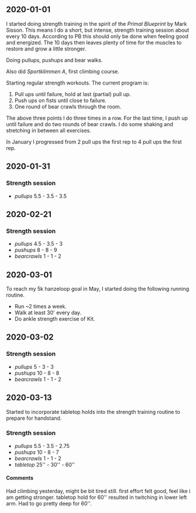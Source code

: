 ## 2020-01-01

I started doing strength training in the spirit of the 
*Primal Blueprint* by Mark Sisson. This means I do a short, but intense,
strength training session about every 10 days. According to PB this
should only be done when feeling good and energized. The 10 days then
leaves plenty of time for the muscles to restore and grow a little
stronger.

Doing pullups, pushups and bear walks.

Also did *Sportklimmen A*, first climbing course.

Starting regular strength workouts. The current program is:
1. Pull ups until failure, hold at last (partial) pull up.
2. Push ups on fists until close to failure.
3. One round of bear crawls through the room.

The above three points I do three times in a row. For the last time, I
push up until failure and do two rounds of bear crawls.
I do some shaking and stretching in between all exercises.

In January I progressed from 2 pull ups the first rep to 4 pull ups the
first rep.

## 2020-01-31
### Strength session
+ *pullups* 5.5 - 3.5 - 3.5

## 2020-02-21
### Strength session
+ *pullups* 4.5 - 3.5 - 3
+ *pushups* 8 - 8 - 9
+ *bearcrawls* 1 - 1 - 2

## 2020-03-01
To reach my 5k hanzeloop goal in May, I started doing the following
running routine.

+ Run ~2 times a week.
+ Walk at least 30' every day.
+ Do ankle strength exercise of Kit.

## 2020-03-02
### Strength session
+ *pullups* 5 - 3 - 3
+ *pushups* 10 - 8 - 8
+ *bearcrawls* 1 - 1 - 2

## 2020-03-13
Started to incorporate tabletop holds into the strength training routine
to prepare for handstand.

### Strength session
+ *pullups* 5.5 - 3.5 - 2.75
+ *pushups* 10 - 8 - 7
+ *bearcrawls* 1 - 1 - 2
+ *tabletop* 25'' - 30'' - 60''

#### Comments
Had climbing yesterday, might be bit tired still. first effort
felt good, feel like i am getting stronger. 
tabletop hold for 60'' resulted in twitching in lower left arm.
Had to go pretty deep for 60''.
